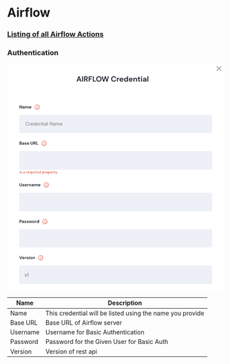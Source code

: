# Airflow

### [Listing of all Airflow Actions](broken-reference/)

### Authentication

![Information needed to onboard Airflow connector](<../../.gitbook/assets/Screen Shot 2022-06-15 at 8.24.23 PM (1).png>)

| Name     | Description                                               |
| -------- | --------------------------------------------------------- |
| Name     | This credential will be listed using the name you provide |
| Base URL | Base URL of Airflow server                                |
| Username | Username for Basic Authentication                         |
| Password | Password for the Given User for Basic Auth                |
| Version  | Version of rest api                                       |
